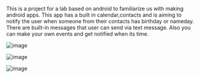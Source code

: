 This is a project for a lab based on android to familiarize us with making android apps. This app has a built in calendar,contacts and is aiming to notify the user when someone from their contacts has birthday or nameday. There are built-in messages that user can send via text message. Also you can make your own events and get notified when its time.

![image](https://github.com/user-attachments/assets/31ce6ec8-5a8c-487b-ab77-460b43c789b0)

![image](https://github.com/user-attachments/assets/8c3c094b-3bc5-4dfa-98c4-0db7d4ab53da)

![image](https://github.com/user-attachments/assets/2ba6e926-42d1-4501-8658-b76d7776aace)


